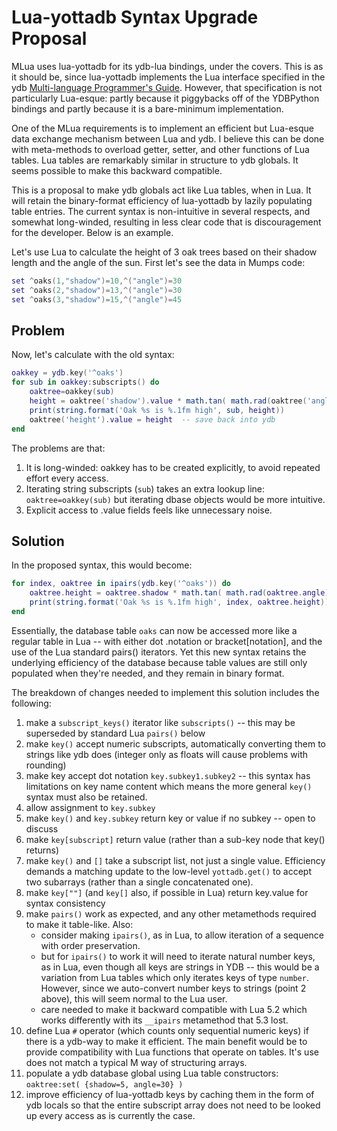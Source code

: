 # Lua-yottadb Syntax Upgrade Proposal

MLua uses lua-yottadb for its ydb-lua bindings, under the covers. This is as it should be, since lua-yottadb implements the Lua interface specified in the ydb [Multi-language Programmer's Guide](https://docs.yottadb.com/MultiLangProgGuide/luaprogram.html). However, that specification is not particularly Lua-esque: partly because it piggybacks off of the YDBPython bindings and partly because it is a bare-minimum implementation.

One of the MLua requirements is to implement an efficient but Lua-esque data exchange mechanism between Lua and ydb. I believe this can be done with meta-methods to overload getter, setter, and other functions of Lua tables. Lua tables are remarkably similar in structure to ydb globals. It seems possible to make this backward compatible.

This is a proposal to make ydb globals act like Lua tables, when in Lua. It will retain the binary-format efficiency of lua-yottadb by lazily populating table entries. The current syntax is non-intuitive in several respects, and somewhat long-winded, resulting in less clear code that is discouragement for the developer. Below is an example.

Let's use Lua to calculate the height of 3 oak trees based on their shadow length and the angle of the sun. First let's see the data in Mumps code:

```lua
set ^oaks(1,"shadow")=10,^("angle")=30
set ^oaks(2,"shadow")=13,^("angle")=30
set ^oaks(3,"shadow")=15,^("angle")=45
```

## Problem

Now, let's calculate with the old syntax:

```lua
oakkey = ydb.key('^oaks')
for sub in oakkey:subscripts() do
    oaktree=oakkey(sub)
    height = oaktree('shadow').value * math.tan( math.rad(oaktree('angle').value) )
    print(string.format('Oak %s is %.1fm high', sub, height))
    oaktree('height').value = height  -- save back into ydb
end
```

The problems are that:

1. It is long-winded: oakkey has to be created explicitly, to avoid repeated effort every access.
2. Iterating string subscripts (`sub`) takes an extra lookup line: `oaktree=oakkey(sub)` but iterating dbase objects would be more intuitive.
3. Explicit access to .value fields feels like unnecessary noise.

## Solution

In the proposed syntax, this would become:

```lua
for index, oaktree in ipairs(ydb.key('^oaks')) do
    oaktree.height = oaktree.shadow * math.tan( math.rad(oaktree.angle) )
    print(string.format('Oak %s is %.1fm high', index, oaktree.height))
end
```

Essentially, the database table `oaks` can now be accessed more like a regular table in Lua -- with either dot .notation or bracket[notation], and the use of the Lua standard pairs() iterators. Yet this new syntax retains the underlying efficiency of the database because table values are still only populated when they're needed, and they remain in binary format.

The breakdown of changes needed to implement this solution includes the following:

1. make a `subscript_keys()` iterator like `subscripts()` -- this may be superseded by standard Lua `pairs()` below
2. make `key()` accept numeric subscripts, automatically converting them to strings like ydb does (integer only as floats will cause problems with rounding)
3. make key accept dot notation `key.subkey1.subkey2` -- this syntax has limitations on key name content which means the more general `key()` syntax must also be retained.
4. allow assignment to `key.subkey`
5. make `key()` and `key.subkey` return key or value if no subkey -- open to discuss
6. make `key[subscript]` return value (rather than a sub-key node that key() returns)
7. make `key()` and `[]` take a subscript list, not just a single value. Efficiency demands a matching update to the low-level `yottadb.get()` to accept two subarrays (rather than a single concatenated one).
8. make `key[""]` (and `key[]` also, if possible in Lua) return key.value for syntax consistency
9. make `pairs()` work as expected, and any other metamethods required to make it table-like. Also:
   - consider making `ipairs()`, as in Lua, to allow iteration of a sequence with order preservation.
   - but for `ipairs()` to work it will need to iterate natural number keys, as in Lua, even though all keys are strings in YDB -- this would be a variation from Lua tables which only iterates keys of type `number`. However, since we auto-convert number keys to strings (point 2 above), this will seem normal to the Lua user.
   - care needed to make it backward compatible with Lua 5.2 which works differently with its `__ipairs` metamethod that 5.3 lost.
10. define Lua `#` operator (which counts only sequential numeric keys) if there is a ydb-way to make it efficient. The main benefit would be to provide compatibility with Lua functions that operate on tables. It's use does not match a typical M way of structuring arrays.
11. populate a ydb database global using Lua table constructors: `oaktree:set( {shadow=5, angle=30} )`
12. improve efficiency of lua-yottadb keys by caching them in the form of ydb locals so that the entire subscript array does not need to be looked up every access as is currently the case.

